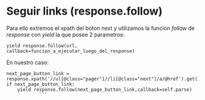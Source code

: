 # Seguir links (response.follow)

Para ello extremos el xpath del boton next y utilizamos la funcion _follow_ de _response_ con _yield_ la que posee 2 parametros:

```yield response.follow(url, callback=funcion_a_ejecutar_luego_del_response)```

En nuestro caso:

```
next_page_button_link = response.xpath('//ul[@class="pager"]//li[@class="next"]/a/@href').get()
if next_page_button_link:
    yield response.follow(next_page_button_link,callback=self.parse)
            ```